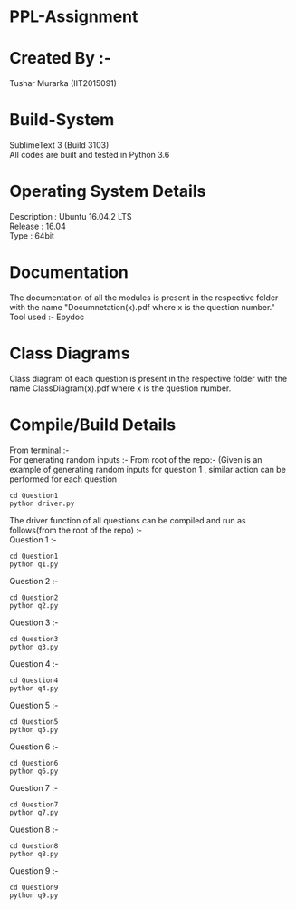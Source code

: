 # PPL-Assignment

# Created By :-  
Tushar Murarka (IIT2015091)  

# Build-System
SublimeText 3 (Build 3103)  
All codes are built and tested in Python 3.6

# Operating System Details  
Description : Ubuntu 16.04.2 LTS  
Release : 16.04  
Type : 64bit  

# Documentation
The documentation of all the modules is present in the respective folder with the name "Documnetation(x).pdf where x is the question number."  
Tool used :- Epydoc

# Class Diagrams
Class diagram of each question is present in the respective folder with the name ClassDiagram(x).pdf where x is the question number.

# Compile/Build Details   
From terminal :-    
For generating random inputs :-
From root of the repo:- (Given is an example of generating random inputs for question 1 , similar action can be performed for each question
```
cd Question1
python driver.py  
```

The driver function of all questions can be compiled and run as follows(from the root of the repo) :-   
Question 1 :- 
```
cd Question1
python q1.py  
```
Question 2 :- 
```
cd Question2
python q2.py  
```
Question 3 :- 
```
cd Question3
python q3.py  
```
Question 4 :- 
```
cd Question4
python q4.py  
```
Question 5 :- 
```
cd Question5
python q5.py  
```
Question 6 :- 
```
cd Question6
python q6.py  
```
Question 7 :- 
```
cd Question7
python q7.py  
```
Question 8 :- 
```
cd Question8
python q8.py  
```
Question 9 :- 
```
cd Question9
python q9.py  
```
